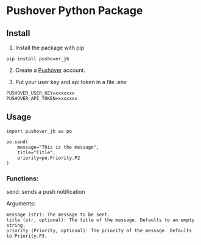 # Pushover Python Package

## Install

1. Install the package with pip

```
pip install pushover_jb
```

2. Create a [Pushover](https://pushover.net) account.

3. Put your user key and api token in a file .env

```
PUSHOVER_USER_KEY=xxxxxxx
PUSHOVER_API_TOKEN=xxxxxxx
```

## Usage

```
import pushover_jb as po

po.send(
    message="This is the message", 
    title="Title", 
    priority=po.Priority.P2
)
```

### Functions:

send: sends a push notification

Arguments:
```
message (str): The message to be sent.
title (str, optional): The title of the message. Defaults to an empty string.
priority (Priority, optional): The priority of the message. Defaults to Priority.P3.
```
